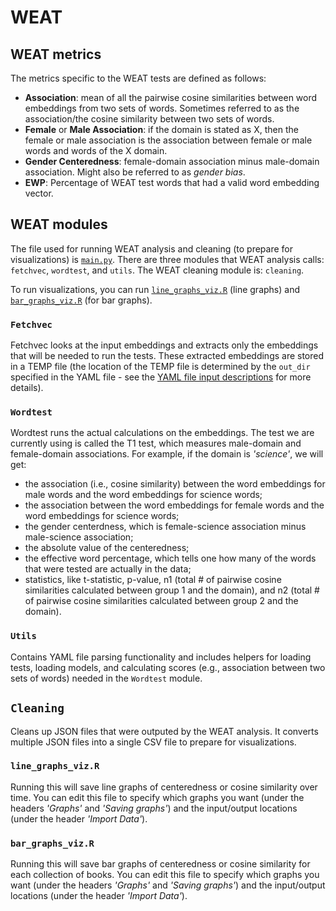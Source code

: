 # WEAT
## WEAT metrics
The metrics specific to the WEAT tests are defined as follows:

* **Association**: mean of all the pairwise cosine similarities between word embeddings from two sets of words. Sometimes referred to as the association/the cosine similarity between two sets of words.
* **Female** or **Male Association**: if the domain is stated as X, then the female or male association is the association between female or male words and words of the X domain.
* **Gender Centeredness**: female-domain association minus male-domain association. Might also be referred to as *gender bias*.
* **EWP**: Percentage of WEAT test words that had a valid word embedding vector.

## WEAT modules

The file used for running WEAT analysis and cleaning (to prepare for visualizations) is [`main.py`](https://github.com/miielab/miienlp/blob/main/miienlp/weat/main.py). There are three modules that WEAT analysis calls: `fetchvec`, `wordtest`, and `utils`. The WEAT cleaning module is: `cleaning`.

To run visualizations, you can run [`line_graphs_viz.R`](https://github.com/miielab/miienlp/blob/main/miienlp/weat/line_graphs_viz.R) (line graphs) and [`bar_graphs_viz.R`](https://github.com/miielab/miienlp/blob/main/miienlp/weat/bar_graphs_viz.R) (for bar graphs).

### `Fetchvec`

Fetchvec looks at the input embeddings and extracts only the embeddings that will be needed to run the tests. These extracted embeddings are stored in a TEMP file (the location of the TEMP file is determined by the `out_dir` specified in the YAML file - see the [YAML file input descriptions](https://github.com/miielab/miienlp/blob/main/documentation/developer_documentation/autoYAML.md) for more details).

### `Wordtest`

Wordtest runs the actual calculations on the embeddings. The test we are currently using is called the T1 test, which measures male-domain and female-domain associations. For example, if the domain is *'science'*, we will get:
* the association (i.e., cosine similarity) between the word embeddings for male words and the word embeddings for science words; 
* the association between the word embeddings for female words and the word embeddings for science words; 
* the gender centerdness, which is female-science association minus male-science association; 
* the absolute value of the centeredness;  
* the effective word percentage, which tells one how many of the words that were tested are actually in the data;
* statistics, like t-statistic, p-value, n1 (total # of pairwise cosine similarities calculated between group 1 and the domain), and n2 (total # of pairwise cosine similarities calculated between group 2 and the domain).

### `Utils`

Contains YAML file parsing functionality and includes helpers for loading tests, loading models, and calculating scores (e.g., association between two sets of words) needed in the `Wordtest` module.

## `Cleaning`

Cleans up JSON files that were outputed by the WEAT analysis. It converts multiple JSON files into a single CSV file to prepare for visualizations.

### `line_graphs_viz.R`

Running this will save line graphs of centeredness or cosine similarity over time. You can edit this file to specify which graphs you want (under the headers *'Graphs'* and *'Saving graphs'*) and the input/output locations  (under the header *'Import Data'*).

### `bar_graphs_viz.R`

Running this will save bar graphs of centeredness or cosine similarity for each collection of books. You can edit this file to specify which graphs you want (under the headers *'Graphs'* and *'Saving graphs'*) and the input/output locations (under the header *'Import Data'*).


